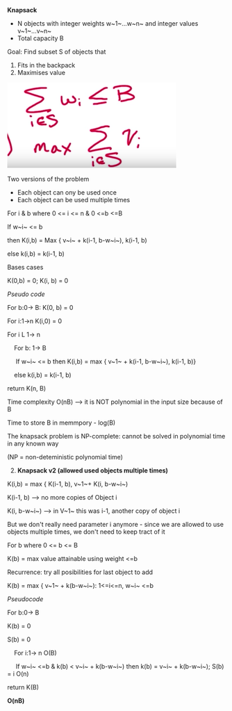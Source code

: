 **Knapsack**

- N objects with integer weights w~1~...w~n~ and integer values v~1~...v~n~
- Total capacity B

Goal: Find subset S of objects that

1. Fits in the backpack
2. Maximises value

![knapsackOptimisation.png](knapsackOptimisation.png)

Two versions of the problem
- Each object can ony be used once
- Each object can be used multiple times

For i & b where 0 <= i <= n & 0 <=b <=B

If w~i~ <= b

then K(i,b) = Max { v~i~ + k(i-1, b-w~i~), k(i-1, b)

else k(i,b) = k(i-1, b)

Bases cases

K(0,b) = 0; K(i, b) = 0

*Pseudo code*

For b:0-> B: K(0, b) = 0

For i:1->n  K(i,0) = 0

For i L 1-> n


&nbsp;&nbsp;&nbsp;&nbsp;For b: 1-> B

&nbsp;&nbsp;&nbsp;&nbsp; If w~i~ <= b then K(i,b) = max { v~1~ + k(i-1,
b-w~i~), k(i-1, b)}

&nbsp;&nbsp;&nbsp;&nbsp;else k(i,b) = k(i-1, b)

return K(n, B)

Time complexity O(nB) --> it is NOT polynomial in the input size because
of B

Time to store B in memmpory - log(B)

The knapsack problem is NP-complete: cannot be solved in polynomial time
in any known way

(NP = non-deteministic polynomial time)

2. **Knapsack v2 (allowed used objects multiple times)**

K(i,b) = max { K(i-1, b), v~1~+ K(i, b-w~i~)

K(i-1, b) --> no more copies of Object i

K(i, b-w~i~) --> in V~1~ this was i-1, another copy of object i

But we don't really need parameter i anymore - since we are allowed to
use objects multiple times, we don't need to keep tract of it

For b where 0 <= b <= B

K(b) = max value attainable using weight <=b

Recurrence: try all posibilities for last object to add

K(b) = max { v~1~ + k(b-w~i~): 1<=i<=n, w~i~ <=b

*Pseudocode*

For b:0-> B

K(b) = 0

S(b) = 0

&nbsp;&nbsp;&nbsp;&nbsp;For i:1-> n O(B)

&nbsp;&nbsp;&nbsp;&nbsp; If w~i~ <=b & k(b) < v~i~ + k(b-w~i~) then k(b)
= v~i~ + k(b-w~i~); S(b) = i O(n)

return K(B)

**O(nB)**





